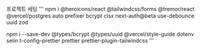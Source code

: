 
프로젝트 세팅
'''
 npm i @heroicons/react @tailwindcss/forms @tremor/react @vercel/postgres auto
prefixer bcrypt clsx next-auth@beta use-debounce uuid zod

 npm i --save-dev @types/bcrypt @types/uuid @vercel/style-guide dotenv selin
t-config-prettier prettier prettier-plugin-tailwindcss
'''

